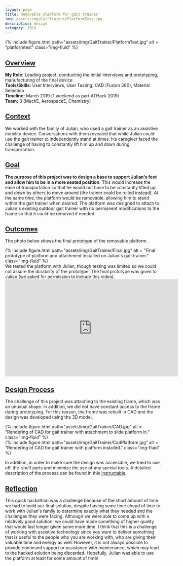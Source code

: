 ```yaml
---
layout: page
title: Removable platform for gait trainer
img: assets/img/GaitTrainer/PlatformTest.jpg
description: design
category: 2019
---
```

<div class="row">
    <div class="w-50 p-3" style="margin:auto">
        {% include figure.html path="assets/img/GaitTrainer/PlatformTest.jpg" alt = "platformtest" class="img-fluid" %}
    </div>
</div>

## <u>Overview</u>
**My Role:** Leading project, conducting the initial interviews and prototyping, manufacturing of the final device    
**Tools/Skills:** User Interviews, User Testing, CAD (Fusion 360), Material Selection  
**Timeline:** March 2019 (1 weekend as part ATHack 2019)    
**Team:** 3 (MechE, AerospaceE, Chemistry) 

## <u>Context</u>
We worked with the family of Julian, who used a gait trainer as an assistive mobility device. Conversations with them revealed that while Julian could use the gait trainer to independently stand at times, his caregiver faced the challenge of having to constantly lift him up and down during transportation. 

## <u>Goal</u>
**The purpose of this project was to design a base to support Julian's feet and allow him to be in a more seated position.** This would increase the ease of transportation so that he would not have to be constantly lifted up and down by others to move around (the trainer could be rolled instead). At the same time, the platform would be removable, allowing him to stand within the gait trainer when desired. The platform was designed to attach to Julian's existing outdoor gait trainer with no permanent modifications to the frame so that it could be removed if needed.

## <u>Outcomes</u>
The photo below shows the final prototype of the removable platform. 
<div class="row">
    <div class="w-50 p-3">
        {% include figure.html path="assets/img/GaitTrainer/Final.jpg" alt = "Final prototype of platform and attachment installed on Julian's gait trainer." class="img-fluid" %}
    </div>
</div>
We tested the platform with Julian, though testing was limited so we could not assure the durability of the prototype. The final prototype
was given to Julian (we asked for permission to include this video). 
<div align="center">
<iframe width="560" height="315" src="https://www.youtube.com/embed/cS5NEhcHEIk" frameborder="0" allow="accelerometer; autoplay; encrypted-media; gyroscope; picture-in-picture" allowfullscreen></iframe>
</div>

## <u>Design Process</u>
The challenge of this project was attaching to the existing frame, which was an unusual shape. In addition, we did not have constant access to the frame during prototyping. For this reason, the frame was rebuilt in CAD and the design was developed using the 3D model. 
<div class="row">
    <div class="col-sm mt-3 mt-md-0">
        {% include figure.html path="assets/img/GaitTrainer/CAD.jpg" alt = "Rendering of CAD for gait trainer with attachment to slide platform in." class="img-fluid" %}
    </div>
    <div class="col-sm mt-3 mt-md-0">
        {% include figure.html path="assets/img/GaitTrainer/CadPlatform.jpg" alt = "Rendering of CAD for gait trainer with platform installed." class="img-fluid" %}
    </div>
</div>

In addition, in order to make sure the design was accessible, we tried to use off-the-shelf parts and minimize the use
of any special tools. A detailed description of the process can be found in this <a href="https://www.instructables.com/id/Removable-Platform-for-Gait-Trainer/" target="_blank">Instructable</a>.

## <u>Reflection</u>
This quick hackathon was a challenge because of the short amount of time we had to build our final solution, despite having some time ahead of time to work with Julian's family to determine exactly what they needed and the challenges they were facing. Although we were able to come up with a relatively good solution, we could have made something of higher quality that would last longer given some more time. I think that this is a challenge of working with assistive technology since you want to deliver something that is useful to the people who you are working with, who are giving their valuable time and energy as well. However, it is not always possible to provide continued support or assistance with maintenance, which may lead to the hacked solution being discarded. Hopefully, Julian was able to use the platform at least for some amount of time!
